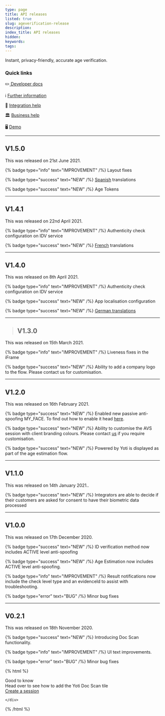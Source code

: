 ```yaml
---
type: page
title: API releases
listed: true
slug: ageverification-release
description: 
index_title: API releases
hidden: 
keywords: 
tags: 
---
```


Instant, privacy-friendly, accurate age verification.

### Quick links

✏️[ Developer docs](https://developers.yoti.com/age-verification)

ℹ️ [Further information](https://business.yoti.com/age-verification/)

📧 [Integration help](mailto:clientsupport@yoti.com)

🏛 [Business help](https://www.yoti.com/contact-us/)

🖥 [Demo](https://yoti.world/glamour)

---

## V1.5.0

This was released on 21st June 2021.

{% badge type="info" text="IMPROVEMENT" /%} Layout fixes

{% badge type="success" text="NEW" /%} [Spanish](https://developers.yoti.com/age-verification/getting-started#translations-supported) translations

{% badge type="success" text="NEW" /%} Age Tokens

---

## V1.4.1

This was released on 22nd April 2021.

{% badge type="info" text="IMPROVEMENT" /%} Authenticity check configuration on IDV service

{% badge type="success" text="NEW" /%} [French](https://developers.yoti.com/age-verification/getting-started#translations-supported) translations

---

## V1.4.0

This was released on 8th April 2021.

{% badge type="info" text="IMPROVEMENT" /%} Authenticity check configuration on IDV service

{% badge type="success" text="NEW" /%} App localisation configuration

{% badge type="success" text="NEW" /%} [German translations](https://developers.yoti.com/age-verification/getting-started#translations-supported)

---

> ## V1.3.0

This was released on 15th March 2021.

{% badge type="info" text="IMPROVEMENT" /%} Liveness fixes in the iFrame

{% badge type="success" text="NEW" /%} Ability to add a company logo to the flow. Please contact us for customisation. 

---

## V1.2.0

This was released on 16th February 2021.

{% badge type="success" text="NEW" /%} Enabled new passive anti-spoofing MY_FACE. To find out how to enable it head [here](https://developers.yoti.com/age-verification/integration-guide).

{% badge type="success" text="NEW" /%} Ability to customise the AVS session with client branding colours. Please contact [us](mailto:clientsupport@yoti.com) if you require customisation.

{% badge type="success" text="NEW" /%} Powered by Yoti is displayed as part of the age estimation flow.

---

## V1.1.0

This was released on 14th January 2021..

{% badge type="success" text="NEW" /%} Integrators are able to decide if their customers are asked for consent to have their biometric data  processed

---

## V1.0.0

This was released on 17th December 2020.

{% badge type="success" text="NEW" /%} ID verification method now includes ACTIVE level anti-spoofing 

{% badge type="success" text="NEW" /%} Age Estimation now includes ACTIVE level anti-spoofing.

{% badge type="info" text="IMPROVEMENT" /%} Result notifications now include the check level type and an evidenceId to assist with troubleshooting.

{% badge type="error" text="BUG" /%} Minor bug fixes

---

## V0.2.1

This was released on 18th November 2020.

{% badge type="success" text="NEW" /%} Introducing Doc Scan functionality.

{% badge type="info" text="IMPROVEMENT" /%} UI text improvements.

{% badge type="error" text="BUG" /%} Minor bug fixes

{% html %}
<div class="alert-GTK">
    <div class="alert-title" id="GTK">
        Good to know
    </div>
    <div class="alert-text">
Head over to see how to add the Yoti Doc Scan tile    </div>
    <div class="alert-links"> 
       <a href="https://developers.yoti.com/age-verification/integration-guide#create-a-session">Create a session</a>

    </div>
</div>
{% /html %}